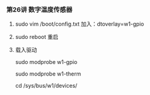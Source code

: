 ### 第26讲 数字温度传感器

1.  sudo vim  /boot/config.txt 加入：dtoverlay=w1-gpio

2. sudo reboot 重启

3. 载入驱动

   sudo modprobe w1-gpio

   sudo modprobe w1-therm

   cd /sys/bus/w1/devices/

   ​

